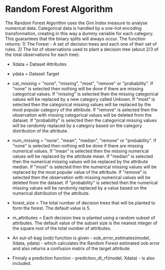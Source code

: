 # Random Forest Algorithm
The Random Forest Algorithm uses the Gini Index measure to analyse numerical data. Categorical data is handled by a one-hot encoding transformation, creating in this way a dummy variable for each category. This guarantees that the binary splits will always occur. The function returns: 1) The Forest - A set of decision trees and each one of their set of rules. 2) The list of observations used to plant a decision tree (about 2/3 of the total observations for each tree).

* Xdata = Dataset Attributes

* ydata = Dataset Target

* cat_missing = "none", "missing", "most", "remove" or "probability". If "none" is selected then nothing will be done if there are missing categorical values. If "missing" is selected then the missing categorical values will be replaced by a new category called Unkown. If "most" is selected then the categorical missing values will be replaced by the most popular category of the attribute. If "remove" is selected then the observation with missing categorical values will be deleted from the dataset. If "probability" is selected then the categorical missing values will be randomly replaced by a category based on the category distribution of the attribute.

* num_missing = "none", "mean", "median", "remove" or "probability". If "none" is selected then nothing will be done if there are missing numerical values. If "mean" is selected then the missing numerical values will be replaced by the attribute mean. If "median" is selected then the numerical missing values will be replaced by the attribute median. If "most" is selected then the numerical missing values will be replaced by the most popular value of the attribute. If "remove" is selected then the observation with missing numerical values will be deleted from the dataset. If "probability" is selected then the numerical missing values will be randomly replaced by a value based on the numerical distribution of the attribute.

* forest_size = The total number of decision trees that will be planted to form the forest. The default value is 5.

* m_attributes = Each decision tree is planted using a random subset of attributes. The default value of the subset size is the nearest integer of the square root of the total number of attributes.

* An out-of-bag (oob) function is given - oob_error_estimates(model, Xdata, ydata) - which calculates the Random Forest estimated oob error and also returns a confusion matrix of the target attribute.

* Finnaly a prediction function - prediction_dt_rf(model, Xdata) - is also included.

